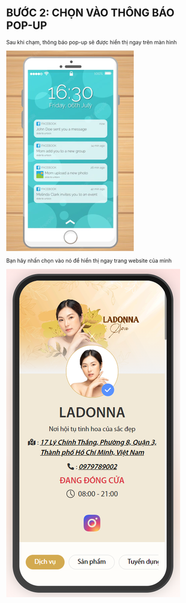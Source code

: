 # BƯỚC 2: CHỌN VÀO THÔNG BÁO POP-UP

Sau khi chạm, thông báo pop-up sẽ được hiển thị ngay trên màn hình

![Ảnh minh họa tạm thời](<../../../.gitbook/assets/image (14).png>)

Bạn hãy nhấn chọn vào nó để hiển thị ngay trang website của mình

![Ảnh minh họa tạm thời](<../../../.gitbook/assets/image (1).png>)

